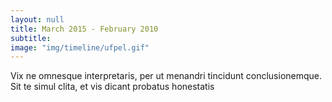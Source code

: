 ```yaml
---
layout: null
title: March 2015 - February 2010
subtitle:
image: "img/timeline/ufpel.gif"
---
```

Vix ne omnesque interpretaris, per ut menandri tincidunt conclusionemque. Sit te simul clita, et vis dicant probatus honestatis
